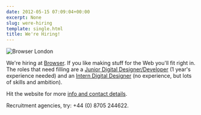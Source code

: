 ```yaml
---
date: 2012-05-15 07:09:04+00:00
excerpt: None
slug: were-hiring
template: single.html
title: We're Hiring!
---
```


![Browser London](/images/blog/2012/browser-logo.svg)

We're hiring at [Browser](http://www.browserlondon.com/hiring/). If you like making stuff for the Web you'll fit right in. The roles that need filling are a [Junior Digital Designer/Developer](http://www.browserlondon.com/hiring/#role-junior-digital-designer) (1 year's experience needed) and an [Intern Digital Designer](http://www.browserlondon.com/hiring/#role-intern-digital-designer) (no experience, but lots of skills and ambition).

Hit the website for more [info and contact details](http://www.browserlondon.com/hiring/).

Recruitment agencies, try: +44 (0) 8705 244622.

